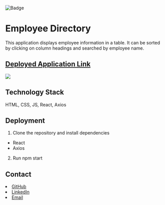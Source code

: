 ![Badge](https://img.shields.io/static/v1?label=License&message=MIT&color=<COLOR>?style=plastic)

# Employee Directory

This application displays employee information in a table. It can be sorted by clicking on column headings and searched by employee name.

## [Deployed Application Link](https://kristincenters.github.io/employeedirectory/)

![](./public/assets/emp-directory.gif)

## Technology Stack

HTML, CSS, JS, React, Axios

## Deployment

1. Clone the repository and install dependencies

- React
- Axios

2. Run npm start

## Contact

<li><a href="https://github.com/kristincenters">GitHub</a></li>
<li><a href="https://www.linkedin.com/in/kristincenters">LinkedIn</a></li>
<li><a href="mailto:kristincenters@gmail.com">Email</a></li>
